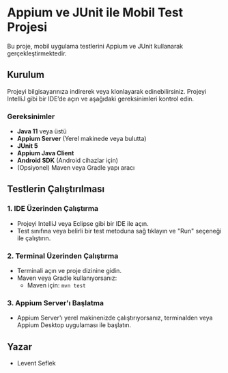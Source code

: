 # Appium ve JUnit ile Mobil Test Projesi

Bu proje, mobil uygulama testlerini Appium ve JUnit kullanarak gerçekleştirmektedir.

## Kurulum

Projeyi bilgisayarınıza indirerek veya klonlayarak edinebilirsiniz. Projeyi IntelliJ gibi bir IDE’de açın ve aşağıdaki gereksinimleri kontrol edin.

### Gereksinimler

- **Java 11** veya üstü
- **Appium Server** (Yerel makinede veya bulutta)
- **JUnit 5**
- **Appium Java Client**
- **Android SDK** (Android cihazlar için)
- (Opsiyonel) Maven veya Gradle yapı aracı

## Testlerin Çalıştırılması

### 1. IDE Üzerinden Çalıştırma

- Projeyi IntelliJ veya Eclipse gibi bir IDE ile açın.
- Test sınıfına veya belirli bir test metoduna sağ tıklayın ve "Run" seçeneği ile çalıştırın.

### 2. Terminal Üzerinden Çalıştırma

- Terminali açın ve proje dizinine gidin.
- Maven veya Gradle kullanıyorsanız:
  - Maven için: `mvn test`

### 3. Appium Server'ı Başlatma

- Appium Server'ı yerel makinenizde çalıştırıyorsanız, terminalden veya Appium Desktop uygulaması ile başlatın.

## Yazar

- Levent Seflek
